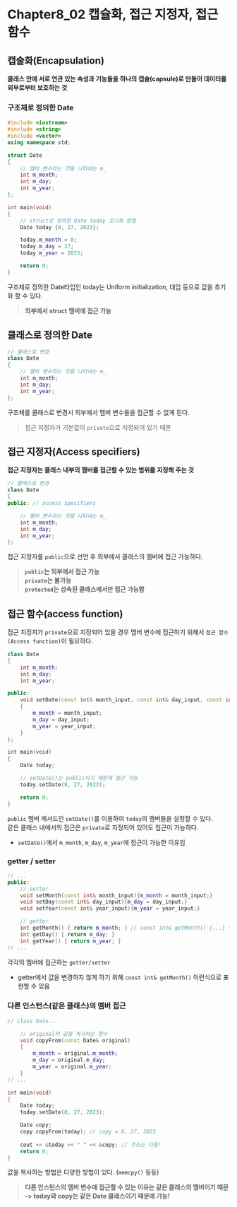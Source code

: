 # Chapter8_02 캡슐화, 접근 지정자, 접근 함수

## 캡술화(Encapsulation)
**클래스 안에 서로 연관 있는 속성과 기능들을 하나의 캡슐(capsule)로 만들어 데이터를 외부로부터 보호하는 것**

### 구조체로 정의한 Date
```cpp
#include <iostream>
#include <string>
#include <vector>
using namespace std;

struct Date
{
	// 멤버 변수라는 것을 나타내는 m_
	int m_month;
	int m_day;
	int m_year;
};

int main(void) 
{
	// struct로 정의한 Date today 초기화 방법
	Date today {8, 27, 2023};

	today.m_month = 8;
	today.m_day = 27;
	today.m_year = 2023;

	return 0;
}
```
구조체로 정의한 Date타입인 today는 Uniform initialization, 대입 등으로 값을 초기화 할 수 있다.
> **외부에서 struct 멤버에 접근 가능**

## 클래스로 정의한 Date
```cpp
// 클래스로 변경
class Date
{
	// 멤버 변수라는 것을 나타내는 m_
	int m_month;
	int m_day;
	int m_year;
};
```
구조체를 클래스로 변경시 외부에서 멤버 변수들을 접근할 수 없게 된다.
> 접근 지정자가 기본값이 `private`으로 지정되어 있기 때문

## 접근 지정자(Access specifiers)
**접근 지정자는 클래스 내부의 멤버를 접근할 수 있는 범위를 지정해 주는 것**
```cpp
// 클래스로 변경
class Date
{
public: // access specifiers

	// 멤버 변수라는 것을 나타내는 m_
	int m_month;
	int m_day;
	int m_year;
};
```
접근 지정자를 `public`으로 선언 후 외부에서 클래스의 멤버에 접근 가능하다.
> **`public`는 외부에서 접근 가능**<br>
> **`private`는 불가능**<br>
> **`protected`는 상속된 클래스에서만 접근 가능함**

 ## 접근 함수(access function)
접근 지정자가 `private`으로 지정되어 있을 경우 멤버 변수에 접근하기 위해서 `접근 함수(Access function)`이 필요하다.

```cpp
class Date
{
	int m_month;
	int m_day;
	int m_year;

public:
	void setDate(const int& month_input, const int& day_input, const int& year_input)
	{
		m_month = month_input;
		m_day = day_input;
		m_year = year_input;
	}
};

int main(void)
{
	Date today;

	// setDate()는 public이기 때문에 접근 가능
	today.setDate(8, 27, 2023);

	return 0;
}
```
`public` 멤버 메서드인 `setDate()`를 이용하여 `today`의 멤버들을 설정할 수 있다.<br>
같은 클래스 내에서의 접근은 `private`로 지정되어 있어도 접근이 가능하다.
- `setDate()`에서 `m_month`, `m_day`, `m_year`에 접근이 가능한 이유임

### getter / setter
```cpp
// ...
public:
	// setter
	void setMonth(const int& month_input){m_month = month_input;}
	void setDay(const int& day_input){m_day = day_input;}
	void setYear(const int& year_input){m_year = year_input;}

	// getter
	int getMonth() { return m_month; } // const int& getMonth() {...} 이런식으로 표현 가능
	int getDay() { return m_day; }
	int getYear() { return m_year; }
// ...
```
각각의 멤버에 접근하는 `getter/setter`
- getter에서 값을 변경하지 않게 하기 위해 `const int& getMonth()` 이런식으로 표현할 수 있음

### 다른 인스턴스(같은 클래스)의 멤버 접근
```cpp
// class Date...

    // original의 값을 복사하는 함수
    void copyFrom(const Date& original)
    {
        m_month = original.m_month;
        m_day = original.m_day;
        m_year = original.m_year;
    }
// ...

int main(void)
{
	Date today;
	today.setDate(8, 27, 2023);

	Date copy;
	copy.copyFrom(today); // copy = 8, 27, 2023
	
    cout << &today << " " << &copy; // 주소는 다름! 
    return 0;
}
```
값을 복사하는 방법은 다양한 방법이 있다. (`memcpy()` 등등)
> **다른 인스턴스의 멤버 변수에 접근할 수 있는 이유는 같은 클래스의 멤버이기 때문**
> **-> today와 copy는 같은 Date 클래스이기 때문에 가능!**